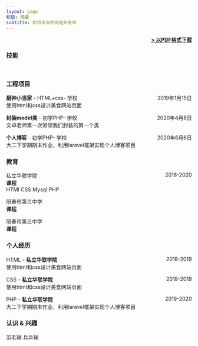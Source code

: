 ```yaml
---
layout: page
标题: 摘要
subtitle: 即将毕业的网站开发师
---
```


<span style="float: right; "><a href="{{ '/assets/resume.pdf' | prepend: site.baseurl }}"><strong>> 以PDF格式下载</strong></a> </span>
<br>

### 技能
```   ```  

### 工程项目

**厨神小当家** - HTML+css- 学校 <span style="float: right; ">2019年1月15日</span>  
使用html和css设计美食网站页面

**封装model类** - 初学PHP- 学校 <span style="float: right; ">2020年4月8日</span>  
文卓老师第一次带领我们封装的第一个类

**个人博客** - 初学PHP- 学校 <span style="float: right; ">2020年6月6日</span>  
大二下学期期末作业，利用laravel框架实现个人博客项目


### 教育

私立华联学院 <span style="float: right; ">2018-2020</span>  
**课程**  
 HTMl CSS Mysql PHP
 
阳春市第三中学 <span style="float: right; "></span>  
**课程**  


阳春市第三中学 <span style="float: right; "></span>  
**课程**  


### 个人经历

HTML - **私立华联学院** <span style="float: right; ">2018-2019</span>  
 使用html和css设计美食网站页面

 
CSS - **私立华联学院** <span style="float: right; ">2018-2019</span>  
使用html和css设计美食网站页面

PHP - **私立华联学院** <span style="float: right; ">2019-2020</span>  
 大二下学期期末作业，利用laravel框架实现个人博客项目


### 认识 & 兴趣
羽毛球
兵乒球
